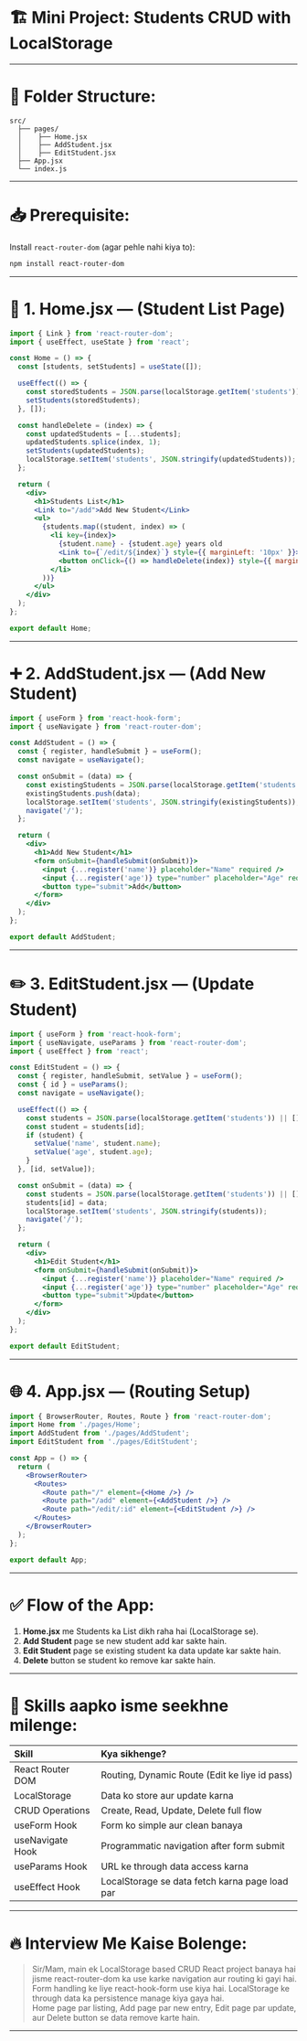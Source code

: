 # 🏗️ Mini Project: Students CRUD with LocalStorage

---

# 📂 Folder Structure:

```
src/
  ├── pages/
  │    ├── Home.jsx
  │    ├── AddStudent.jsx
  │    ├── EditStudent.jsx
  ├── App.jsx
  └── index.js
```

---

# 📥 Prerequisite:
Install `react-router-dom` (agar pehle nahi kiya to):

```bash
npm install react-router-dom
```

---

# 🏡 1. Home.jsx — (Student List Page)

```jsx
import { Link } from 'react-router-dom';
import { useEffect, useState } from 'react';

const Home = () => {
  const [students, setStudents] = useState([]);

  useEffect(() => {
    const storedStudents = JSON.parse(localStorage.getItem('students')) || [];
    setStudents(storedStudents);
  }, []);

  const handleDelete = (index) => {
    const updatedStudents = [...students];
    updatedStudents.splice(index, 1);
    setStudents(updatedStudents);
    localStorage.setItem('students', JSON.stringify(updatedStudents));
  };

  return (
    <div>
      <h1>Students List</h1>
      <Link to="/add">Add New Student</Link>
      <ul>
        {students.map((student, index) => (
          <li key={index}>
            {student.name} - {student.age} years old
            <Link to={`/edit/${index}`} style={{ marginLeft: '10px' }}>Edit</Link>
            <button onClick={() => handleDelete(index)} style={{ marginLeft: '10px' }}>Delete</button>
          </li>
        ))}
      </ul>
    </div>
  );
};

export default Home;
```

---

# ➕ 2. AddStudent.jsx — (Add New Student)

```jsx
import { useForm } from 'react-hook-form';
import { useNavigate } from 'react-router-dom';

const AddStudent = () => {
  const { register, handleSubmit } = useForm();
  const navigate = useNavigate();

  const onSubmit = (data) => {
    const existingStudents = JSON.parse(localStorage.getItem('students')) || [];
    existingStudents.push(data);
    localStorage.setItem('students', JSON.stringify(existingStudents));
    navigate('/');
  };

  return (
    <div>
      <h1>Add New Student</h1>
      <form onSubmit={handleSubmit(onSubmit)}>
        <input {...register('name')} placeholder="Name" required />
        <input {...register('age')} type="number" placeholder="Age" required />
        <button type="submit">Add</button>
      </form>
    </div>
  );
};

export default AddStudent;
```

---

# ✏️ 3. EditStudent.jsx — (Update Student)

```jsx
import { useForm } from 'react-hook-form';
import { useNavigate, useParams } from 'react-router-dom';
import { useEffect } from 'react';

const EditStudent = () => {
  const { register, handleSubmit, setValue } = useForm();
  const { id } = useParams();
  const navigate = useNavigate();

  useEffect(() => {
    const students = JSON.parse(localStorage.getItem('students')) || [];
    const student = students[id];
    if (student) {
      setValue('name', student.name);
      setValue('age', student.age);
    }
  }, [id, setValue]);

  const onSubmit = (data) => {
    const students = JSON.parse(localStorage.getItem('students')) || [];
    students[id] = data;
    localStorage.setItem('students', JSON.stringify(students));
    navigate('/');
  };

  return (
    <div>
      <h1>Edit Student</h1>
      <form onSubmit={handleSubmit(onSubmit)}>
        <input {...register('name')} placeholder="Name" required />
        <input {...register('age')} type="number" placeholder="Age" required />
        <button type="submit">Update</button>
      </form>
    </div>
  );
};

export default EditStudent;
```

---

# 🌐 4. App.jsx — (Routing Setup)

```jsx
import { BrowserRouter, Routes, Route } from 'react-router-dom';
import Home from './pages/Home';
import AddStudent from './pages/AddStudent';
import EditStudent from './pages/EditStudent';

const App = () => {
  return (
    <BrowserRouter>
      <Routes>
        <Route path="/" element={<Home />} />
        <Route path="/add" element={<AddStudent />} />
        <Route path="/edit/:id" element={<EditStudent />} />
      </Routes>
    </BrowserRouter>
  );
};

export default App;
```

---

# ✅ Flow of the App:

1. **Home.jsx** me Students ka List dikh raha hai (LocalStorage se).
2. **Add Student** page se new student add kar sakte hain.
3. **Edit Student** page se existing student ka data update kar sakte hain.
4. **Delete** button se student ko remove kar sakte hain.

---

# 🎯 Skills aapko isme seekhne milenge:

| Skill | Kya sikhenge? |
|:------|:--------------|
| React Router DOM | Routing, Dynamic Route (Edit ke liye id pass) |
| LocalStorage | Data ko store aur update karna |
| CRUD Operations | Create, Read, Update, Delete full flow |
| useForm Hook | Form ko simple aur clean banaya |
| useNavigate Hook | Programmatic navigation after form submit |
| useParams Hook | URL ke through data access karna |
| useEffect Hook | LocalStorage se data fetch karna page load par |

---

# 🔥 Interview Me Kaise Bolenge:

> Sir/Mam, main ek LocalStorage based CRUD React project banaya hai jisme react-router-dom ka use karke navigation aur routing ki gayi hai.  
> Form handling ke liye react-hook-form use kiya hai. LocalStorage ke through data ka persistence manage kiya gaya hai.  
> Home page par listing, Add page par new entry, Edit page par update, aur Delete button se data remove karte hain.

---
